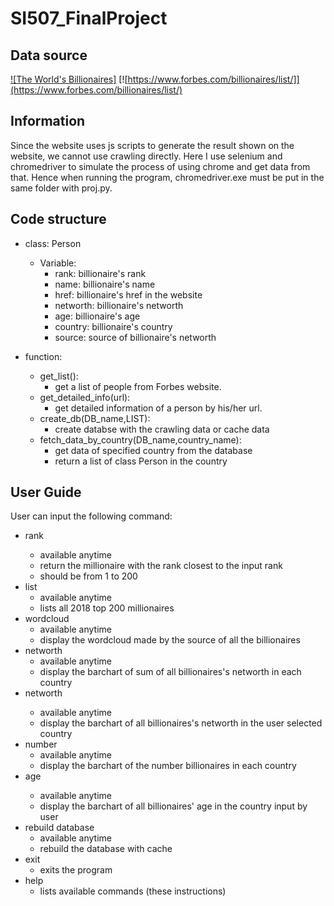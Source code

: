 # SI507_FinalProject

## Data source
[![The World's Billionaires]](https://www.forbes.com/billionaires/list/)
[![https://www.forbes.com/billionaires/list/]](https://www.forbes.com/billionaires/list/)



## Information
Since the website uses js scripts to generate the result shown on the website, we cannot use crawling directly. Here I use selenium and 
chromedriver to simulate the process of using chrome and get data from that. Hence when running the program, chromedriver.exe must be put in the same folder with proj.py.


## Code structure
* class: Person
  * Variable: 
    * rank: billionaire's rank
    * name: billionaire's name
    * href: billionaire's href in the website
    * networth: billionaire's networth
    * age: billionaire's age
    * country: billionaire's country
    * source: source of billionaire's networth

* function:
  * get_list():
    * get a list of people from Forbes website.
  * get_detailed_info(url):
    * get detailed information of a person by his/her url.
  * create_db(DB_name,LIST):
    * create databse with the crawling data or cache data
  * fetch_data_by_country(DB_name,country_name):
    * get data of specified country from the database
    * return a list of class Person in the country
    
## User Guide
User can input the following command:
* rank <rank>
    * available anytime
    * return the millionaire with the rank closest to the input rank
    * <rank> should be from 1 to 200
* list
    * available anytime
    * lists all 2018 top 200 millionaires 
* wordcloud
    * available anytime
    * display the wordcloud made by the source of all the billionaires
* networth
    * available anytime
    * display the barchart of sum of all billionaires's networth in each country 
* networth <country>
    * available anytime
    * display the barchart of all billionaires's networth in the user selected country
* number
    * available anytime
    * display the barchart of the number billionaires in each country 
* age <country>
    * available anytime
    * display the barchart of all billionaires' age in the country input by user
* rebuild database
    * available anytime
    * rebuild the database with cache
* exit
    * exits the program
* help
    * lists available commands (these instructions) 
  
